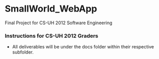 # SmallWorld_WebApp
Final Project for CS-UH 2012 Software Engineering

### Instructions for CS-UH 2012 Graders
- All deliverables will be under the docs folder within their respective subfolder. 

